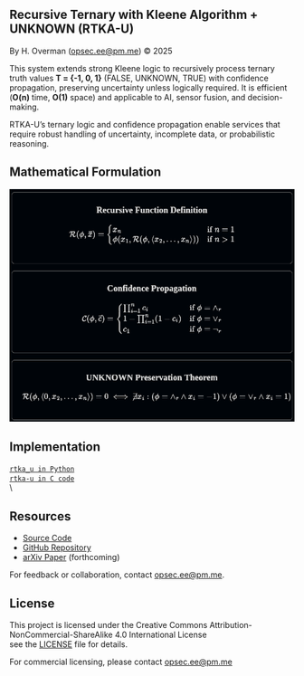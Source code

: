 ## Recursive Ternary with Kleene Algorithm + UNKNOWN (RTKA-U)

By H. Overman ([opsec.ee@pm.me](mailto:opsec.ee@pm.me)) © 2025

This system extends strong Kleene logic to recursively process ternary truth values **T = {-1, 0, 1}** (FALSE, UNKNOWN, TRUE) with confidence propagation, preserving uncertainty unless logically required. It is efficient (**O(n)** time, **O(1)** space) and applicable to AI, sensor fusion, and decision-making.

RTKA-U’s ternary logic and confidence propagation enable services that require robust handling of uncertainty, incomplete data, or probabilistic reasoning.

<h2>Mathematical Formulation</h2>
<div align="center">
  <img src="https://github.com/opsec-ee/rtka-u/blob/main/images/rtka_u-v3.png" alt="RTKA-U Mathematical Formulations" />
</div>

## Implementation

[`rtka_u in Python`](code/py) \
[`rtka-u in C code`](code/c) \
\

## Resources

- [Source Code](code/)
- [GitHub Repository](https://github.com/opsec-ee/rtka-u)
- [arXiv Paper](https://arxiv.org/abs/XXXX.XXXXX) (forthcoming)

For feedback or collaboration, contact <opsec.ee@pm.me>.

## License

This project is licensed under the Creative Commons Attribution-NonCommercial-ShareAlike 4.0 International License \
see the [LICENSE](LICENSE) file for details.

For commercial licensing, please contact opsec.ee@pm.me
